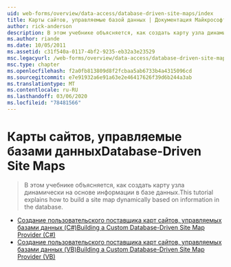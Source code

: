 ```yaml
---
uid: web-forms/overview/data-access/database-driven-site-maps/index
title: Карты сайтов, управляемые базой данных | Документация Майкрософт
author: rick-anderson
description: В этом учебнике объясняется, как создать карту узла динамически на основе информации в базе данных.
ms.author: riande
ms.date: 10/05/2011
ms.assetid: c31f540a-0117-4bf2-9235-eb32a3e23529
msc.legacyurl: /web-forms/overview/data-access/database-driven-site-maps
msc.type: chapter
ms.openlocfilehash: f2a0fb813809d8f2fcbaa5ab6733b4a4315096cd
ms.sourcegitcommit: e7e91932a6e91a63e2e46417626f39d6b244a3ab
ms.translationtype: MT
ms.contentlocale: ru-RU
ms.lasthandoff: 03/06/2020
ms.locfileid: "78481566"
---
```

# <a name="database-driven-site-maps"></a><span data-ttu-id="d7f17-103">Карты сайтов, управляемые базами данных</span><span class="sxs-lookup"><span data-stu-id="d7f17-103">Database-Driven Site Maps</span></span>

> <span data-ttu-id="d7f17-104">В этом учебнике объясняется, как создать карту узла динамически на основе информации в базе данных.</span><span class="sxs-lookup"><span data-stu-id="d7f17-104">This tutorial explains how to build a site map dynamically based on information in the database.</span></span>

- [<span data-ttu-id="d7f17-105">Создание пользовательского поставщика карт сайтов, управляемых базами данных (C#)</span><span class="sxs-lookup"><span data-stu-id="d7f17-105">Building a Custom Database-Driven Site Map Provider (C#)</span></span>](building-a-custom-database-driven-site-map-provider-cs.md)
- [<span data-ttu-id="d7f17-106">Создание пользовательского поставщика карт сайтов, управляемых базами данных (VB)</span><span class="sxs-lookup"><span data-stu-id="d7f17-106">Building a Custom Database-Driven Site Map Provider (VB)</span></span>](building-a-custom-database-driven-site-map-provider-vb.md)
